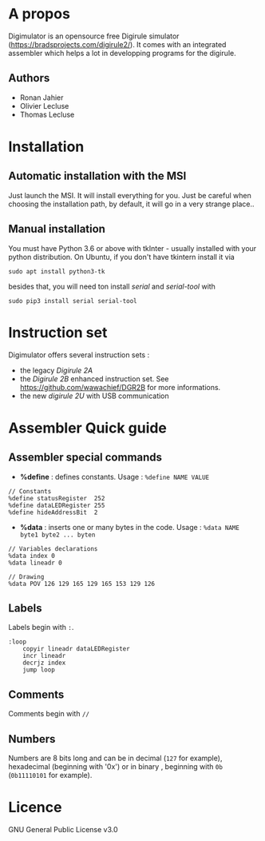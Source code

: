 
# A propos

Digimulator is an opensource free Digirule simulator (https://bradsprojects.com/digirule2/). It comes with an integrated assembler which helps a lot in developping programs for the digirule.

## Authors
- Ronan Jahier
- Olivier Lecluse 
- Thomas Lecluse

# Installation

## Automatic installation with the MSI

Just launch the MSI. It will install everything for you. Just be careful when choosing the installation path, by default, it will go in a very strange place..

## Manual installation
You must have Python 3.6 or above with tkInter - usually installed with your python distribution.
On Ubuntu, if you don't have tkintern install it via
```
sudo apt install python3-tk
```

besides that, you will need ton install *serial* and *serial-tool* with
```
sudo pip3 install serial serial-tool
```

# Instruction set

Digimulator offers several instruction sets :
- the legacy *Digirule 2A* 
- the *Digirule 2B* enhanced instruction set. See https://github.com/wawachief/DGR2B for more informations.
- the new *digirule 2U* with USB communication

# Assembler Quick guide

## Assembler special commands

- **%define** : defines constants. Usage : `%define NAME VALUE`
```
// Constants
%define statusRegister  252
%define dataLEDRegister 255
%define hideAddressBit  2
```
- **%data** : inserts one or many bytes in the code. Usage : `%data NAME byte1 byte2 ... byten`
```
// Variables declarations
%data index 0
%data lineadr 0

// Drawing
%data POV 126 129 165 129 165 153 129 126
```

## Labels
Labels begin with `:`.
```
:loop
	copyir lineadr dataLEDRegister
	incr lineadr
	decrjz index
	jump loop
```
## Comments

Comments begin with `//`

## Numbers 

Numbers are 8 bits long and can be in decimal (`127` for example), hexadecimal (beginning with '0x') or in binary , beginning with `0b` (`0b11110101` for example).


# Licence
GNU General Public License v3.0

[//]: # (Make a PDF file with pandoc :)
[//]: # (pandoc minidoc.md --from=gfm --pdf-engine=pdflatex --output minidoc.pdf --metadata pagetitle="Digimulator")